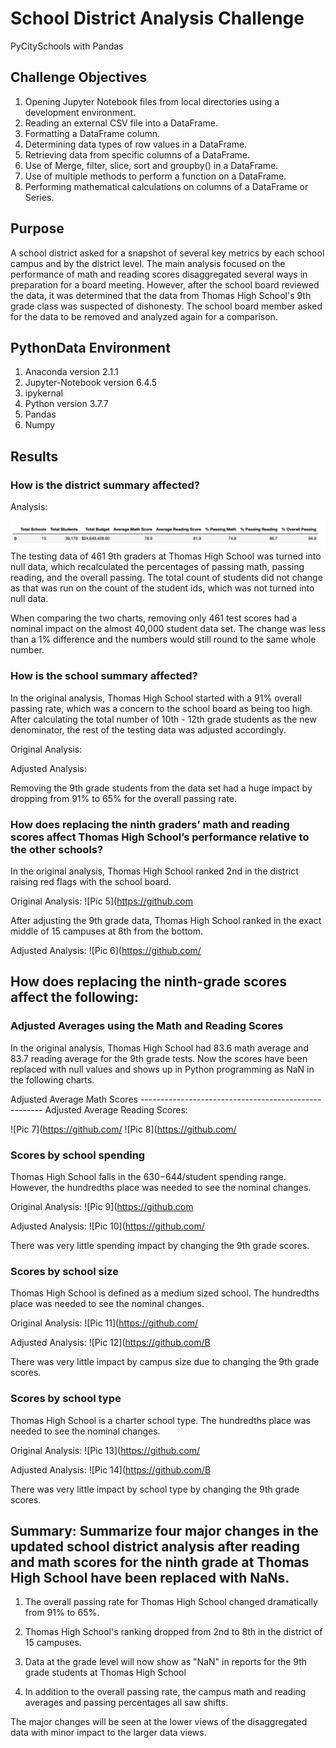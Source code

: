 # School District Analysis Challenge
PyCitySchools with Pandas

## Challenge Objectives
1. Opening Jupyter Notebook files from local directories using a development environment.
2. Reading an external CSV file into a DataFrame.
3. Formatting a DataFrame column.
4. Determining data types of row values in a DataFrame.
5. Retrieving data from specific columns of a DataFrame.
6. Use of Merge, filter, slice, sort and groupby() in a DataFrame.
7. Use of multiple methods to perform a function on a DataFrame.
8. Performing mathematical calculations on columns of a DataFrame or Series.


## Purpose
A school district asked for a snapshot of several key metrics by each school campus and by the district level.  The main analysis focused on the performance of math and reading scores disaggregated several ways in preparation for a board meeting.  However, after the school board reviewed the data, it was determined that the data from Thomas High School's 9th grade class was suspected of dishonesty.  The school board member asked for the data to be removed and analyzed again for a comparison. 

## PythonData Environment
1. Anaconda version 2.1.1
2. Jupyter-Notebook version 6.4.5
3. ipykernal
4. Python version 3.7.7
5. Pandas
6. Numpy


## Results

### How is the district summary affected?
Analysis:

![Pic 1](https://github.com/fouadZiaa/school_district_analysis_challenge/blob/52d52c7e82aacc622b688a8617966bddbb29dae1/Image%201.png)
The testing data of 461 9th graders at Thomas High School was turned into null data, which recalculated the percentages of passing math, passing reading, and the overall passing.  The total count of students did not change as that was run on the count of the student ids, which was not turned into null data. 


When comparing the two charts, removing only 461 test scores had a nominal impact on the almost 40,000 student data set.  The change was less than a 1% difference and the numbers would still round to the same whole number.  

### How is the school summary affected?

In the original analysis, Thomas High School started with a 91% overall passing rate, which was a concern to the school board as being too high.  After calculating the total number of 10th - 12th grade students as the new denominator, the rest of the testing data was adjusted accordingly.  

Original Analysis:


Adjusted Analysis:


Removing the 9th grade students from the data set had a huge impact by dropping from 91% to 65% for the overall passing rate. 

### How does replacing the ninth graders’ math and reading scores affect Thomas High School’s performance relative to the other schools?
In the original analysis, Thomas High School ranked 2nd in the district raising red flags with the school board. 

Original Analysis:
![Pic 5](https://github.com

After adjusting the 9th grade data, Thomas High School ranked in the exact middle of 15 campuses at 8th from the bottom. 

Adjusted Analysis:
![Pic 6](https://github.com/

## How does replacing the ninth-grade scores affect the following:

### Adjusted Averages using the Math and Reading Scores 

In the original analysis, Thomas High School had 83.6 math average and 83.7 reading average for the 9th grade tests. 
Now the scores have been replaced with null values and shows up in Python programming as NaN in the following charts. 

Adjusted Average Math Scores ----------------------------------------------------- Adjusted Average Reading Scores: 

![Pic 7](https://github.com/
![Pic 8](https://github.com/

### Scores by school spending

Thomas High School falls in the $630-$644/student spending range.  However, the hundredths place was needed to see the nominal changes. 

Original Analysis:
![Pic 9](https://github.com

Adjusted Analysis:
![Pic 10](https://github.com/

There was very little spending impact by changing the 9th grade scores. 

### Scores by school size
Thomas High School is defined as a medium sized school.  The hundredths place was needed to see the nominal changes.

Original Analysis:
![Pic 11](https://github.com/

Adjusted Analysis:
![Pic 12](https://github.com/B

There was very little impact by campus size due to changing the 9th grade scores. 

### Scores by school type

Thomas High School is a charter school type. The hundredths place was needed to see the nominal changes.

Original Analysis:
![Pic 13](https://github.com/

Adjusted Analysis:
![Pic 14](https://github.com/B

There was very little impact by school type by changing the 9th grade scores. 

## Summary: Summarize four major changes in the updated school district analysis after reading and math scores for the ninth grade at Thomas High School have been replaced with NaNs.

1. The overall passing rate for Thomas High School changed dramatically from 91% to 65%. 

2. Thomas High School's ranking dropped from 2nd to 8th in the district of 15 campuses. 

3. Data at the grade level will now show as "NaN" in reports for the 9th grade students at Thomas High School  

4. In addition to the overall passing rate, the campus math and reading averages and passing percentages all saw shifts.  

The major changes will be seen at the lower views of the disaggregated data with minor impact to the larger data views.


